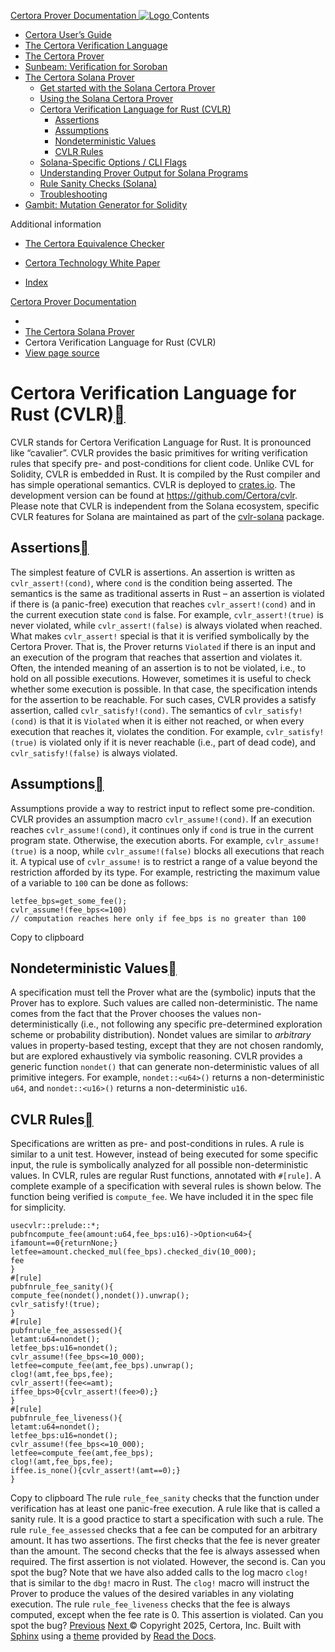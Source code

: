 [ Certora Prover Documentation ![Logo](https://docs.certora.com/en/latest/_static/Certora_Logo_Black.svg) ](https://docs.certora.com/en/latest/index.html)
Contents
  * [Certora User’s Guide](https://docs.certora.com/en/latest/docs/user-guide/index.html)
  * [The Certora Verification Language](https://docs.certora.com/en/latest/docs/cvl/index.html)
  * [The Certora Prover](https://docs.certora.com/en/latest/docs/prover/index.html)
  * [Sunbeam: Verification for Soroban](https://docs.certora.com/en/latest/docs/sunbeam/index.html)
  * [The Certora Solana Prover](https://docs.certora.com/en/latest/docs/solana/index.html)
    * [Get started with the Solana Certora Prover](https://docs.certora.com/en/latest/docs/solana/installation.html)
    * [Using the Solana Certora Prover](https://docs.certora.com/en/latest/docs/solana/usage.html)
    * [Certora Verification Language for Rust (CVLR)](https://docs.certora.com/en/latest/docs/solana/speclanguage.html)
      * [Assertions](https://docs.certora.com/en/latest/docs/solana/speclanguage.html#assertions)
      * [Assumptions](https://docs.certora.com/en/latest/docs/solana/speclanguage.html#assumptions)
      * [Nondeterministic Values](https://docs.certora.com/en/latest/docs/solana/speclanguage.html#nondeterministic-values)
      * [CVLR Rules](https://docs.certora.com/en/latest/docs/solana/speclanguage.html#cvlr-rules)
    * [Solana-Specific Options / CLI Flags](https://docs.certora.com/en/latest/docs/solana/options.html)
    * [Understanding Prover Output for Solana Programs](https://docs.certora.com/en/latest/docs/solana/output.html)
    * [Rule Sanity Checks (Solana)](https://docs.certora.com/en/latest/docs/solana/sanity.html)
    * [Troubleshooting](https://docs.certora.com/en/latest/docs/solana/troubleshooting.html)
  * [Gambit: Mutation Generator for Solidity](https://docs.certora.com/en/latest/docs/gambit/index.html)


Additional information
  * [The Certora Equivalence Checker](https://docs.certora.com/en/latest/docs/equiv-check/index.html)
  * [Certora Technology White Paper](https://docs.certora.com/en/latest/docs/whitepaper/index.html)


  * [Index](https://docs.certora.com/en/latest/genindex.html)


[Certora Prover Documentation](https://docs.certora.com/en/latest/index.html)
  * [](https://docs.certora.com/en/latest/index.html)
  * [The Certora Solana Prover](https://docs.certora.com/en/latest/docs/solana/index.html)
  * Certora Verification Language for Rust (CVLR)
  * [ View page source](https://docs.certora.com/en/latest/_sources/docs/solana/speclanguage.md.txt)


# Certora Verification Language for Rust (CVLR)[](https://docs.certora.com/en/latest/docs/solana/speclanguage.html#certora-verification-language-for-rust-cvlr "Link to this heading")
CVLR stands for Certora Verification Language for Rust. It is pronounced like “cavalier”. CVLR provides the basic primitives for writing verification rules that specify pre- and post-conditions for client code. Unlike CVL for Solidity, CVLR is embedded in Rust. It is compiled by the Rust compiler and has simple operational semantics.
CVLR is deployed to [crates.io](https://crates.io/crates/cvlr). The development version can be found at https://github.com/Certora/cvlr. Please note that CVLR is independent from the Solana ecosystem, specific CVLR features for Solana are maintained as part of the [cvlr-solana](https://crates.io/crates/cvlr-solana) package.
## Assertions[](https://docs.certora.com/en/latest/docs/solana/speclanguage.html#assertions "Link to this heading")
The simplest feature of CVLR is assertions. An assertion is written as `cvlr_assert!(cond)`, where `cond` is the condition being asserted. The semantics is the same as traditional asserts in Rust – an assertion is violated if there is (a panic-free) execution that reaches `cvlr_assert!(cond)` and in the current execution state `cond` is false.
For example, `cvlr_assert!(true)` is never violated, while `cvlr_assert!(false)` is always violated when reached.
What makes `cvlr_assert!` special is that it is verified symbolically by the Certora Prover. That is, the Prover returns `Violated` if there is an input and an execution of the program that reaches that assertion and violates it.
Often, the intended meaning of an assertion is to not be violated, i.e., to hold on all possible executions. However, sometimes it is useful to check whether some execution is possible. In that case, the specification intends for the assertion to be reachable. For such cases, CVLR provides a satisfy assertion, called `cvlr_satisfy!(cond)`.
The semantics of `cvlr_satisfy!(cond)` is that it is `Violated` when it is either not reached, or when every execution that reaches it, violates the condition. For example, `cvlr_satisfy!(true)` is violated only if it is never reachable (i.e., part of dead code), and `cvlr_satisfy!(false)` is always violated.
## Assumptions[](https://docs.certora.com/en/latest/docs/solana/speclanguage.html#assumptions "Link to this heading")
Assumptions provide a way to restrict input to reflect some pre-condition. CVLR provides an assumption macro `cvlr_assume!(cond)`. If an execution reaches `cvlr_assume!(cond)`, it continues only if `cond` is true in the current program state. Otherwise, the execution aborts.
For example, `cvlr_assume!(true)` is a noop, while `cvlr_assume!(false)` blocks all executions that reach it.
A typical use of `cvlr_assume!` is to restrict a range of a value beyond the restriction afforded by its type. For example, restricting the maximum value of a variable to `100` can be done as follows:
```
letfee_bps=get_some_fee();
cvlr_assume!(fee_bps<=100)
// computation reaches here only if fee_bps is no greater than 100

```
Copy to clipboard
## Nondeterministic Values[](https://docs.certora.com/en/latest/docs/solana/speclanguage.html#nondeterministic-values "Link to this heading")
A specification must tell the Prover what are the (symbolic) inputs that the Prover has to explore. Such values are called non-deterministic. The name comes from the fact that the Prover chooses the values non-deterministically (i.e., not following any specific pre-determined exploration scheme or probability distribution). Nondet values are similar to _arbitrary_ values in property-based testing, except that they are not chosen randomly, but are explored exhaustively via symbolic reasoning.
CVLR provides a generic function `nondet()` that can generate non-deterministic values of all primitive integers. For example, `nondet::<u64>()` returns a non-deterministic `u64`, and `nondet::<u16>()` returns a non-deterministic `u16`.
## CVLR Rules[](https://docs.certora.com/en/latest/docs/solana/speclanguage.html#cvlr-rules "Link to this heading")
Specifications are written as pre- and post-conditions in rules. A rule is similar to a unit test. However, instead of being executed for some specific input, the rule is symbolically analyzed for all possible non-deterministic values.
In CVLR, rules are regular Rust functions, annotated with `#[rule]`.
A complete example of a specification with several rules is shown below. The function being verified is `compute_fee`. We have included it in the spec file for simplicity.
```
usecvlr::prelude::*;
pubfncompute_fee(amount:u64,fee_bps:u16)->Option<u64>{
ifamount==0{returnNone;}
letfee=amount.checked_mul(fee_bps).checked_div(10_000);
fee
}
#[rule]
pubfnrule_fee_sanity(){
compute_fee(nondet(),nondet()).unwrap();
cvlr_satisfy!(true);
}
#[rule]
pubfnrule_fee_assessed(){
letamt:u64=nondet();
letfee_bps:u16=nondet();
cvlr_assume!(fee_bps<=10_000);
letfee=compute_fee(amt,fee_bps).unwrap();
clog!(amt,fee_bps,fee);
cvlr_assert!(fee<=amt);
iffee_bps>0{cvlr_assert!(fee>0);}
}
#[rule]
pubfnrule_fee_liveness(){
letamt:u64=nondet();
letfee_bps:u16=nondet();
cvlr_assume!(fee_bps<=10_000);
letfee=compute_fee(amt,fee_bps);
clog!(amt,fee_bps,fee);
iffee.is_none(){cvlr_assert!(amt==0);}
}

```
Copy to clipboard
The rule `rule_fee_sanity` checks that the function under verification has at least one panic-free execution. A rule like that is called a sanity rule. It is a good practice to start a specification with such a rule.
The rule `rule_fee_assessed` checks that a fee can be computed for an arbitrary amount. It has two assertions. The first checks that the fee is never greater than the amount. The second checks that the fee is always assessed when required. The first assertion is not violated. However, the second is. Can you spot the bug? Note that we have also added calls to the log macro `clog!` that is similar to the `dbg!` macro in Rust. The `clog!` macro will instruct the Prover to produce the values of the desired variables in any violating execution.
The rule `rule_fee_liveness` checks that the fee is always computed, except when the fee rate is 0. This assertion is violated. Can you spot the bug?
[ Previous](https://docs.certora.com/en/latest/docs/solana/usage.html "Using the Solana Certora Prover") [Next ](https://docs.certora.com/en/latest/docs/solana/options.html "Solana-Specific Options / CLI Flags")
© Copyright 2025, Certora, Inc.
Built with [Sphinx](https://www.sphinx-doc.org/) using a [theme](https://github.com/readthedocs/sphinx_rtd_theme) provided by [Read the Docs](https://readthedocs.org). 
